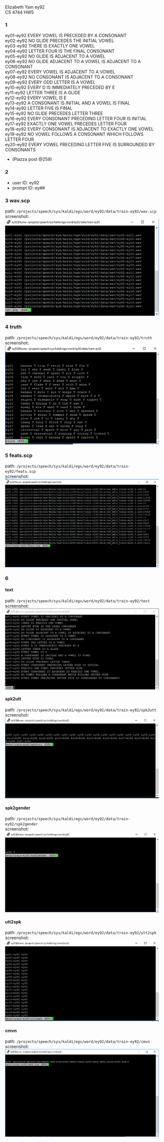 Elizabeth Yam ey92 <br>
CS 4744 HW5

### 1 
ey01-ey92 EVERY VOWEL IS PRECEDED BY A CONSONANT<br>
ey02-ey92 NO GLIDE PRECEDES THE INITIAL VOWEL<br>
ey03-ey92 THERE IS EXACTLY ONE VOWEL<br>
ey04-ey92 LETTER FOUR IS THE FINAL CONSONANT<br>
ey05-ey92 NO GLIDE IS ADJACENT TO A VOWEL<br>
ey06-ey92 NO GLIDE ADJACENT TO A VOWEL IS ADJACENT TO A CONSONANT<br>
ey07-ey92 EVERY VOWEL IS ADJACENT TO A VOWEL<br>
ey08-ey92 NO CONSONANT IS ADJACENT TO A CONSONANT<br>
ey09-ey92 EVERY ODD LETTER IS A VOWEL<br>
ey10-ey92 EVERY D IS IMMEDIATELY PRECEDED BY E<br>
ey11-ey92 LETTER THREE IS A GLIDE<br>
ey12-ey92 EVERY VOWEL IS E<br>
ey13-ey92 A CONSONANT IS INITIAL AND A VOWEL IS FINAL<br>
ey14-ey92 LETTER FIVE IS FINAL<br>
ey15-ey92 NO GLIDE PRECEDES LETTER THREE<br>
ey16-ey92 EVERY CONSONANT PRECEDING LETTER FOUR IS INITIAL<br>
ey17-ey92 EXACTLY ONE VOWEL PRECEDES LETTER FOUR<br>
ey18-ey92 EVERY CONSONANT IS ADJACENT TO EXACTLY ONE VOWEL<br>
ey19-ey92 NO VOWEL FOLLOWS A CONSONANT WHICH FOLLOWS LETTER FOUR<br>
ey20-ey92 EVERY VOWEL PRECEDING LETTER FIVE IS SURROUNDED BY CONSONANTS<br>
- (Piazza post @259)

### 2
- user ID: ey92
- prompt ID: ey##

### 3 wav.scp
path: `/projects/speech/sys/kaldi/egs/word/ey92/data/train-ey92/wav.scp`<br>
screenshot: <br>
![wav.scp screenshot](https://github.com/ey92/notes/blob/master/4744/hw5/wavscp.PNG)

### 4 truth
path: `/projects/speech/sys/kaldi/egs/word/ey92/data/train-ey92/truth`
screenshot: <br>
![truth screenshot](https://github.com/ey92/notes/blob/master/4744/hw5/truth.PNG)

### 5 feats.scp
path: `/projects/speech/sys/kaldi/egs/word/ey92/data/train-ey92/feats.scp`<br>
screenshot: <br>
![feats screenshot](https://github.com/ey92/notes/blob/master/4744/hw5/feats.PNG)
<br>

### 6
#### text
path: `/projects/speech/sys/kaldi/egs/word/ey92/data/train-ey92/text`<br>
screenshot: <br>
![text screenshot](https://github.com/ey92/notes/blob/master/4744/hw5/text.PNG)

#### spk2utt
path: `/projects/speech/sys/kaldi/egs/word/ey92/data/train-ey92/spk2utt`<br>
screenshot: <br>
![spk2utt screenshot](https://github.com/ey92/notes/blob/master/4744/hw5/spk2utt.PNG)

#### spk2gender
path: `/projects/speech/sys/kaldi/egs/word/ey92/data/train-ey92/spk2gender`<br>
screenshot: <br>
![spk2gender screenshot](https://github.com/ey92/notes/blob/master/4744/hw5/spk2gender.PNG)

#### utt2spk
path: `/projects/speech/sys/kaldi/egs/word/ey92/data/train-ey92/utt2spk`<br>
screenshot: <br>
![utt2spk screenshot](https://github.com/ey92/notes/blob/master/4744/hw5/utt2spk.PNG)

#### cmvn
path: `/projects/speech/sys/kaldi/egs/word/ey92/data/train-ey92/cmvn`<br>
screenshot: <br>
![cmvn screenshot](https://github.com/ey92/notes/blob/master/4744/hw5/cmvn.PNG)